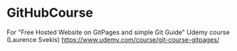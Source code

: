 # GitHubCourse
For "Free Hosted Website on GitPages and simple Git Guide" Udemy course (Laurence Svekis)
https://www.udemy.com/course/git-course-gitpages/
